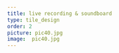 ```yaml
---
title: live recording & soundboard
type: tile_design
order: 2
picture: pic40.jpg
image:  pic40.jpg
---
```

